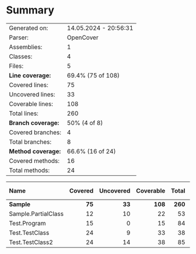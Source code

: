 # Summary
|||
|:---|:---|
| Generated on: | 14.05.2024 - 20:56:31 |
| Parser: | OpenCover |
| Assemblies: | 1 |
| Classes: | 4 |
| Files: | 5 |
| **Line coverage:** | 69.4% (75 of 108) |
| Covered lines: | 75 |
| Uncovered lines: | 33 |
| Coverable lines: | 108 |
| Total lines: | 260 |
| **Branch coverage:** | 50% (4 of 8) |
| Covered branches: | 4 |
| Total branches: | 8 |
| **Method coverage:** | 66.6% (16 of 24) |
| Covered methods: | 16 |
| Total methods: | 24 |

|**Name**|**Covered**|**Uncovered**|**Coverable**|**Total**|**Line coverage**|**Covered**|**Total**|**Branch coverage**|**Covered**|**Total**|**Method coverage**|
|:---|---:|---:|---:|---:|---:|---:|---:|---:|---:|---:|---:|
|**Sample**|**75**|**33**|**108**|**260**|**69.4%**|**4**|**8**|**50%**|**16**|**24**|**66.6%**|
|Sample.PartialClass|12|10|22|53|54.5%|1|2|50%|3|6|50%|
|Test.Program|15|0|15|84|100%|0|0||3|3|100%|
|Test.TestClass|24|9|33|38|72.7%|2|4|50%|4|5|80%|
|Test.TestClass2|24|14|38|85|63.1%|1|2|50%|6|10|60%|

